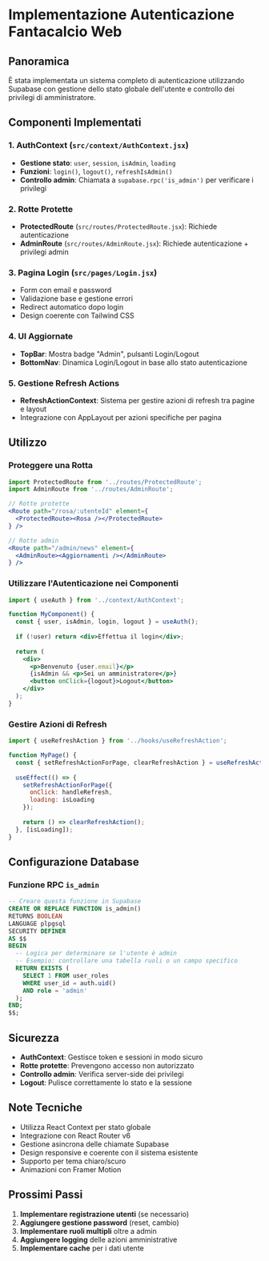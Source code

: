 # Implementazione Autenticazione Fantacalcio Web

## Panoramica
È stata implementata un sistema completo di autenticazione utilizzando Supabase con gestione dello stato globale dell'utente e controllo dei privilegi di amministratore.

## Componenti Implementati

### 1. AuthContext (`src/context/AuthContext.jsx`)
- **Gestione stato**: `user`, `session`, `isAdmin`, `loading`
- **Funzioni**: `login()`, `logout()`, `refreshIsAdmin()`
- **Controllo admin**: Chiamata a `supabase.rpc('is_admin')` per verificare i privilegi

### 2. Rotte Protette
- **ProtectedRoute** (`src/routes/ProtectedRoute.jsx`): Richiede autenticazione
- **AdminRoute** (`src/routes/AdminRoute.jsx`): Richiede autenticazione + privilegi admin

### 3. Pagina Login (`src/pages/Login.jsx`)
- Form con email e password
- Validazione base e gestione errori
- Redirect automatico dopo login
- Design coerente con Tailwind CSS

### 4. UI Aggiornate
- **TopBar**: Mostra badge "Admin", pulsanti Login/Logout
- **BottomNav**: Dinamica Login/Logout in base allo stato autenticazione

### 5. Gestione Refresh Actions
- **RefreshActionContext**: Sistema per gestire azioni di refresh tra pagine e layout
- Integrazione con AppLayout per azioni specifiche per pagina

## Utilizzo

### Proteggere una Rotta
```jsx
import ProtectedRoute from '../routes/ProtectedRoute';
import AdminRoute from '../routes/AdminRoute';

// Rotte protette
<Route path="/rosa/:utenteId" element={
  <ProtectedRoute><Rosa /></ProtectedRoute>
} />

// Rotte admin
<Route path="/admin/news" element={
  <AdminRoute><Aggiornamenti /></AdminRoute>
} />
```

### Utilizzare l'Autenticazione nei Componenti
```jsx
import { useAuth } from '../context/AuthContext';

function MyComponent() {
  const { user, isAdmin, login, logout } = useAuth();
  
  if (!user) return <div>Effettua il login</div>;
  
  return (
    <div>
      <p>Benvenuto {user.email}</p>
      {isAdmin && <p>Sei un amministratore</p>}
      <button onClick={logout}>Logout</button>
    </div>
  );
}
```

### Gestire Azioni di Refresh
```jsx
import { useRefreshAction } from '../hooks/useRefreshAction';

function MyPage() {
  const { setRefreshActionForPage, clearRefreshAction } = useRefreshAction();
  
  useEffect(() => {
    setRefreshActionForPage({
      onClick: handleRefresh,
      loading: isLoading
    });
    
    return () => clearRefreshAction();
  }, [isLoading]);
}
```

## Configurazione Database

### Funzione RPC `is_admin`
```sql
-- Creare questa funzione in Supabase
CREATE OR REPLACE FUNCTION is_admin()
RETURNS BOOLEAN
LANGUAGE plpgsql
SECURITY DEFINER
AS $$
BEGIN
  -- Logica per determinare se l'utente è admin
  -- Esempio: controllare una tabella ruoli o un campo specifico
  RETURN EXISTS (
    SELECT 1 FROM user_roles 
    WHERE user_id = auth.uid() 
    AND role = 'admin'
  );
END;
$$;
```

## Sicurezza

- **AuthContext**: Gestisce token e sessioni in modo sicuro
- **Rotte protette**: Prevengono accesso non autorizzato
- **Controllo admin**: Verifica server-side dei privilegi
- **Logout**: Pulisce correttamente lo stato e la sessione

## Note Tecniche

- Utilizza React Context per stato globale
- Integrazione con React Router v6
- Gestione asincrona delle chiamate Supabase
- Design responsive e coerente con il sistema esistente
- Supporto per tema chiaro/scuro
- Animazioni con Framer Motion

## Prossimi Passi

1. **Implementare registrazione utenti** (se necessario)
2. **Aggiungere gestione password** (reset, cambio)
3. **Implementare ruoli multipli** oltre a admin
4. **Aggiungere logging** delle azioni amministrative
5. **Implementare cache** per i dati utente
